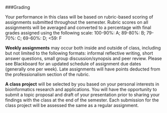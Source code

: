###Grading

Your performance in this class will be based on rubric-based scoring of assignments submitted throughout the semester. Rubric scores on all assignments will be averaged and converted to a percentage with final grades assigned using the following scale: 100-90%: A; 89-80%: B; 79-70%: C; 69-60%: D; <59: F

**Weekly assignments** may occur both inside and outside of class, including but not limited to the following formats: informal reflective writing, short answer questions, small group discussion/synopsis and peer review. Please see Blackboard for an updated schedule of assignment due dates (generally one per week). Late assignments will have points deducted from the professionalism section of the rubric.


**A class project** will be selected by you based on your personal interests in bioinformatics research and applications. You will have the opportunity to submit a topic proposal and draft of your presentation prior to sharing your findings with the class at the end of the semester. Each submission for the class project will be assessed the same as a regular assignment.

